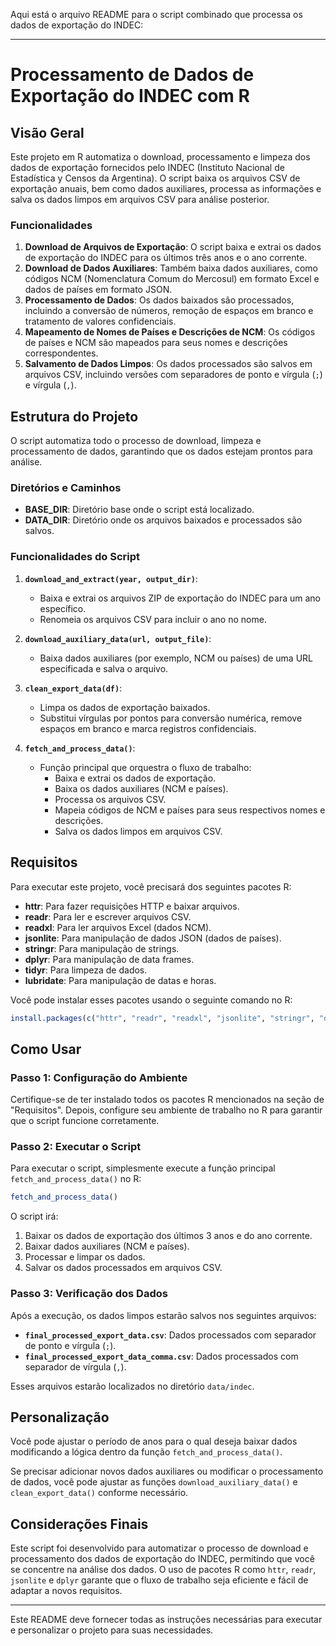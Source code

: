 Aqui está o arquivo README para o script combinado que processa os dados de exportação do INDEC:

---

# Processamento de Dados de Exportação do INDEC com R

## Visão Geral

Este projeto em R automatiza o download, processamento e limpeza dos dados de exportação fornecidos pelo INDEC (Instituto Nacional de Estadística y Censos da Argentina). O script baixa os arquivos CSV de exportação anuais, bem como dados auxiliares, processa as informações e salva os dados limpos em arquivos CSV para análise posterior.

### Funcionalidades

1. **Download de Arquivos de Exportação**: O script baixa e extrai os dados de exportação do INDEC para os últimos três anos e o ano corrente.
2. **Download de Dados Auxiliares**: Também baixa dados auxiliares, como códigos NCM (Nomenclatura Comum do Mercosul) em formato Excel e dados de países em formato JSON.
3. **Processamento de Dados**: Os dados baixados são processados, incluindo a conversão de números, remoção de espaços em branco e tratamento de valores confidenciais.
4. **Mapeamento de Nomes de Países e Descrições de NCM**: Os códigos de países e NCM são mapeados para seus nomes e descrições correspondentes.
5. **Salvamento de Dados Limpos**: Os dados processados são salvos em arquivos CSV, incluindo versões com separadores de ponto e vírgula (`;`) e vírgula (`,`).

## Estrutura do Projeto

O script automatiza todo o processo de download, limpeza e processamento de dados, garantindo que os dados estejam prontos para análise.

### Diretórios e Caminhos

- **BASE_DIR**: Diretório base onde o script está localizado.
- **DATA_DIR**: Diretório onde os arquivos baixados e processados são salvos.

### Funcionalidades do Script

1. **`download_and_extract(year, output_dir)`**:
   - Baixa e extrai os arquivos ZIP de exportação do INDEC para um ano específico.
   - Renomeia os arquivos CSV para incluir o ano no nome.

2. **`download_auxiliary_data(url, output_file)`**:
   - Baixa dados auxiliares (por exemplo, NCM ou países) de uma URL especificada e salva o arquivo.

3. **`clean_export_data(df)`**:
   - Limpa os dados de exportação baixados.
   - Substitui vírgulas por pontos para conversão numérica, remove espaços em branco e marca registros confidenciais.

4. **`fetch_and_process_data()`**:
   - Função principal que orquestra o fluxo de trabalho:
     - Baixa e extrai os dados de exportação.
     - Baixa os dados auxiliares (NCM e países).
     - Processa os arquivos CSV.
     - Mapeia códigos de NCM e países para seus respectivos nomes e descrições.
     - Salva os dados limpos em arquivos CSV.

## Requisitos

Para executar este projeto, você precisará dos seguintes pacotes R:

- **httr**: Para fazer requisições HTTP e baixar arquivos.
- **readr**: Para ler e escrever arquivos CSV.
- **readxl**: Para ler arquivos Excel (dados NCM).
- **jsonlite**: Para manipulação de dados JSON (dados de países).
- **stringr**: Para manipulação de strings.
- **dplyr**: Para manipulação de data frames.
- **tidyr**: Para limpeza de dados.
- **lubridate**: Para manipulação de datas e horas.

Você pode instalar esses pacotes usando o seguinte comando no R:

```r
install.packages(c("httr", "readr", "readxl", "jsonlite", "stringr", "dplyr", "tidyr", "lubridate"))
```

## Como Usar

### Passo 1: Configuração do Ambiente

Certifique-se de ter instalado todos os pacotes R mencionados na seção de "Requisitos". Depois, configure seu ambiente de trabalho no R para garantir que o script funcione corretamente.

### Passo 2: Executar o Script

Para executar o script, simplesmente execute a função principal `fetch_and_process_data()` no R:

```r
fetch_and_process_data()
```

O script irá:

1. Baixar os dados de exportação dos últimos 3 anos e do ano corrente.
2. Baixar dados auxiliares (NCM e países).
3. Processar e limpar os dados.
4. Salvar os dados processados em arquivos CSV.

### Passo 3: Verificação dos Dados

Após a execução, os dados limpos estarão salvos nos seguintes arquivos:

- **`final_processed_export_data.csv`**: Dados processados com separador de ponto e vírgula (`;`).
- **`final_processed_export_data_comma.csv`**: Dados processados com separador de vírgula (`,`).

Esses arquivos estarão localizados no diretório `data/indec`.

## Personalização

Você pode ajustar o período de anos para o qual deseja baixar dados modificando a lógica dentro da função `fetch_and_process_data()`.

Se precisar adicionar novos dados auxiliares ou modificar o processamento de dados, você pode ajustar as funções `download_auxiliary_data()` e `clean_export_data()` conforme necessário.

## Considerações Finais

Este script foi desenvolvido para automatizar o processo de download e processamento dos dados de exportação do INDEC, permitindo que você se concentre na análise dos dados. O uso de pacotes R como `httr`, `readr`, `jsonlite` e `dplyr` garante que o fluxo de trabalho seja eficiente e fácil de adaptar a novos requisitos.

---

Este README deve fornecer todas as instruções necessárias para executar e personalizar o projeto para suas necessidades.